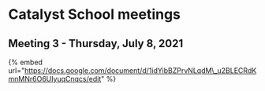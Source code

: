 # Catalyst School meetings

## Meeting 3 - Thursday, July 8, 2021

{% embed url="https://docs.google.com/document/d/1idYibBZPrvNLqdM\_u2BLECRdKmnMNr6O6UIyuqCnqcs/edit" %}



